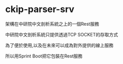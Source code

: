 # ckip-parser-srv
架構在中研院中文剖析系統之上的一個Rest服務

中研院中文剖析系統只提供透過TCP SOCKET的存取方式

為了便於使用,以及在未來可以成為對外提供的線上服務

所以用Sprint Boot把它包裝在Rest服務
